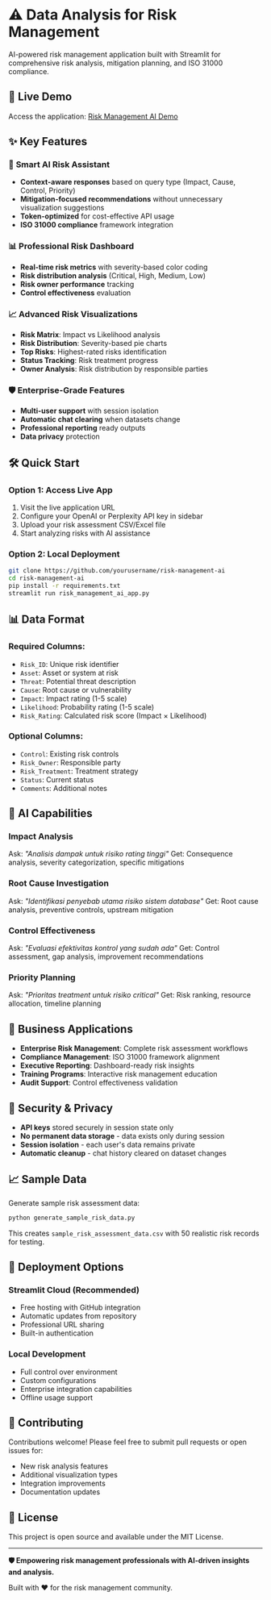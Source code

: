 # ⚠️ Data Analysis for Risk Management

AI-powered risk management application built with Streamlit for comprehensive risk analysis, mitigation planning, and ISO 31000 compliance.

## 🚀 Live Demo

Access the application: [Risk Management AI Demo](https://your-app-name.streamlit.app)

## ✨ Key Features

### 🤖 **Smart AI Risk Assistant**
- **Context-aware responses** based on query type (Impact, Cause, Control, Priority)
- **Mitigation-focused recommendations** without unnecessary visualization suggestions
- **Token-optimized** for cost-effective API usage
- **ISO 31000 compliance** framework integration

### 📊 **Professional Risk Dashboard**
- **Real-time risk metrics** with severity-based color coding
- **Risk distribution analysis** (Critical, High, Medium, Low)
- **Risk owner performance** tracking
- **Control effectiveness** evaluation

### 📈 **Advanced Risk Visualizations**
- **Risk Matrix**: Impact vs Likelihood analysis
- **Risk Distribution**: Severity-based pie charts
- **Top Risks**: Highest-rated risks identification
- **Status Tracking**: Risk treatment progress
- **Owner Analysis**: Risk distribution by responsible parties

### 🛡️ **Enterprise-Grade Features**
- **Multi-user support** with session isolation
- **Automatic chat clearing** when datasets change
- **Professional reporting** ready outputs
- **Data privacy** protection

## 🛠️ Quick Start

### Option 1: Access Live App
1. Visit the live application URL
2. Configure your OpenAI or Perplexity API key in sidebar
3. Upload your risk assessment CSV/Excel file
4. Start analyzing risks with AI assistance

### Option 2: Local Deployment
```bash
git clone https://github.com/yourusername/risk-management-ai
cd risk-management-ai
pip install -r requirements.txt
streamlit run risk_management_ai_app.py
```

## 📊 Data Format

### Required Columns:
- `Risk_ID`: Unique risk identifier
- `Asset`: Asset or system at risk
- `Threat`: Potential threat description
- `Cause`: Root cause or vulnerability
- `Impact`: Impact rating (1-5 scale)
- `Likelihood`: Probability rating (1-5 scale)
- `Risk_Rating`: Calculated risk score (Impact × Likelihood)

### Optional Columns:
- `Control`: Existing risk controls
- `Risk_Owner`: Responsible party
- `Risk_Treatment`: Treatment strategy
- `Status`: Current status
- `Comments`: Additional notes

## 🎯 AI Capabilities

### **Impact Analysis**
Ask: *"Analisis dampak untuk risiko rating tinggi"*
Get: Consequence analysis, severity categorization, specific mitigations

### **Root Cause Investigation**
Ask: *"Identifikasi penyebab utama risiko sistem database"*
Get: Root cause analysis, preventive controls, upstream mitigation

### **Control Effectiveness**
Ask: *"Evaluasi efektivitas kontrol yang sudah ada"*
Get: Control assessment, gap analysis, improvement recommendations

### **Priority Planning**
Ask: *"Prioritas treatment untuk risiko critical"*
Get: Risk ranking, resource allocation, timeline planning

## 🏢 Business Applications

- **Enterprise Risk Management**: Complete risk assessment workflows
- **Compliance Management**: ISO 31000 framework alignment
- **Executive Reporting**: Dashboard-ready risk insights
- **Training Programs**: Interactive risk management education
- **Audit Support**: Control effectiveness validation

## 🔐 Security & Privacy

- **API keys** stored securely in session state only
- **No permanent data storage** - data exists only during session
- **Session isolation** - each user's data remains private
- **Automatic cleanup** - chat history cleared on dataset changes

## 📈 Sample Data

Generate sample risk assessment data:
```bash
python generate_sample_risk_data.py
```

This creates `sample_risk_assessment_data.csv` with 50 realistic risk records for testing.

## 🚀 Deployment Options

### Streamlit Cloud (Recommended)
- Free hosting with GitHub integration
- Automatic updates from repository
- Professional URL sharing
- Built-in authentication

### Local Development
- Full control over environment
- Custom configurations
- Enterprise integration capabilities
- Offline usage support

## 🤝 Contributing

Contributions welcome! Please feel free to submit pull requests or open issues for:
- New risk analysis features
- Additional visualization types
- Integration improvements
- Documentation updates

## 📝 License

This project is open source and available under the MIT License.

---

**🛡️ Empowering risk management professionals with AI-driven insights and analysis.**

Built with ❤️ for the risk management community.
